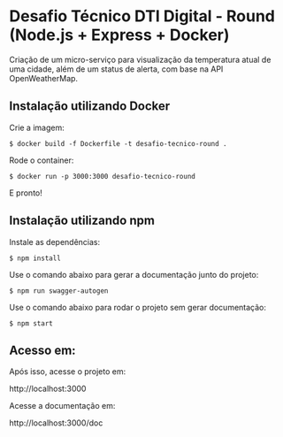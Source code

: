 # Desafio Técnico DTI Digital - Round (Node.js + Express + Docker)

Criação de um micro-serviço para visualização da temperatura atual de uma cidade, além de um status de alerta, com base na API OpenWeatherMap.

## Instalação utilizando Docker

Crie a imagem:

```
$ docker build -f Dockerfile -t desafio-tecnico-round .
```

Rode o container:

```
$ docker run -p 3000:3000 desafio-tecnico-round
```

E pronto!

## Instalação utilizando npm

Instale as dependências:

```
$ npm install
```

Use o comando abaixo para gerar a documentação junto do projeto:

```
$ npm run swagger-autogen
```

Use o comando abaixo para rodar o projeto sem gerar documentação:

```
$ npm start
```

## Acesso em:

Após isso, acesse o projeto em:

http://localhost:3000

Acesse a documentação em:

http://localhost:3000/doc